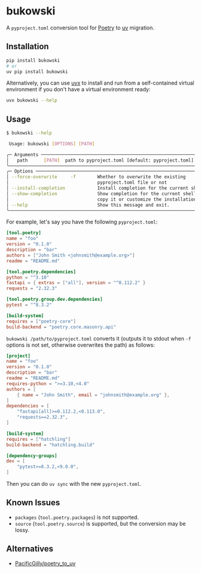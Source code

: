 # bukowski

A `pyproject.toml` conversion tool for [Poetry](https://python-poetry.org/) to [uv](https://docs.astral.sh/uv/) migration.

## Installation

```bash
pip install bukowski
# or
uv pip install bukowski
```

Alternatively, you can use [uvx](https://docs.astral.sh/uv/guides/tools/) to install and run from a self-contained virtual environment if you don't have a virtual environment ready:

```bash
uvx bukowski --help
```

## Usage

```bash
$ bukowski --help

 Usage: bukowski [OPTIONS] [PATH]

╭─ Arguments ──────────────────────────────────────────────────────────────────╮
│   path      [PATH]  path to pyproject.toml [default: pyproject.toml]         │
╰──────────────────────────────────────────────────────────────────────────────╯
╭─ Options ────────────────────────────────────────────────────────────────────╮
│ --force-overwrite     -f        Whether to overwrite the existing            │
│                                 pyproject.toml file or not                   │
│ --install-completion            Install completion for the current shell.    │
│ --show-completion               Show completion for the current shell, to    │
│                                 copy it or customize the installation.       │
│ --help                          Show this message and exit.                  │
╰──────────────────────────────────────────────────────────────────────────────╯
```

For example, let's say you have the following `pyproject.toml`:

```toml
[tool.poetry]
name = "foo"
version = "0.1.0"
description = "bar"
authors = ["John Smith <johnsmith@example.org>"]
readme = "README.md"

[tool.poetry.dependencies]
python = "^3.10"
fastapi = { extras = ["all"], version = "^0.112.2" }
requests = "2.32.3"

[tool.poetry.group.dev.dependencies]
pytest = "^8.3.2"

[build-system]
requires = ["poetry-core"]
build-backend = "poetry.core.masonry.api"
```

`bukowski /path/to/pyproject.toml` converts it (outputs it to stdout when `-f` options is not set, otherwise overwrites the path) as follows:

```toml
[project]
name = "foo"
version = "0.1.0"
description = "bar"
readme = "README.md"
requires-python = ">=3.10,<4.0"
authors = [
    { name = "John Smith", email = "johnsmith@example.org" },
]
dependencies = [
    "fastapi[all]>=0.112.2,<0.113.0",
    "requests==2.32.3",
]

[build-system]
requires = ["hatchling"]
build-backend = "hatchling.build"

[dependency-groups]
dev = [
    "pytest>=8.3.2,<9.0.0",
]
```

Then you can do `uv sync` with the new `pyproject.toml`.

## Known Issues

- `packages` (`tool.poetry.packages`) is not supported.
- `source` (`tool.poetry.source`) is supported, but the conversion may be lossy.

## Alternatives

- [PacificGilly/poetry_to_uv](https://github.com/PacificGilly/poetry_to_uv)
